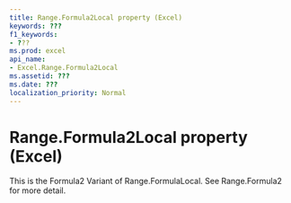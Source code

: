 ```yaml
---
title: Range.Formula2Local property (Excel)
keywords: ???
f1_keywords:
- ???
ms.prod: excel
api_name:
- Excel.Range.Formula2Local
ms.assetid: ???
ms.date: ???
localization_priority: Normal
---
```



# Range.Formula2Local property (Excel)

This is the Formula2 Variant of Range.FormulaLocal. See Range.Formula2 for more detail.

